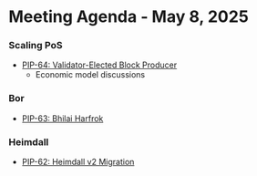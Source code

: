 # Meeting Agenda - May 8, 2025

### Scaling PoS 

* [PIP-64: Validator-Elected Block Producer](https://github.com/maticnetwork/Polygon-Improvement-Proposals/blob/main/PIPs/PIP-64.md)
  *  Economic model discussions

### Bor 
* [PIP-63: Bhilai Harfrok](https://github.com/maticnetwork/Polygon-Improvement-Proposals/blob/main/PIPs/PIP-63.md)

### Heimdall 

* [PIP-62: Heimdall v2 Migration](https://github.com/maticnetwork/Polygon-Improvement-Proposals/blob/main/PIPs/PIP-62.md)
